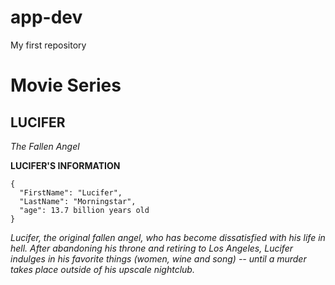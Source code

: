# app-dev
My first repository

# Movie Series
## LUCIFER
*The Fallen Angel*

**LUCIFER'S INFORMATION**
```
{
  "FirstName": "Lucifer",
  "LastName": "Morningstar",
  "age": 13.7 billion years old
}
```

*Lucifer, the original fallen angel, who has become dissatisfied with his life in hell. After abandoning his throne and retiring to Los Angeles, Lucifer indulges in his favorite things (women, wine and song) -- until a murder takes place outside of his upscale nightclub.*
